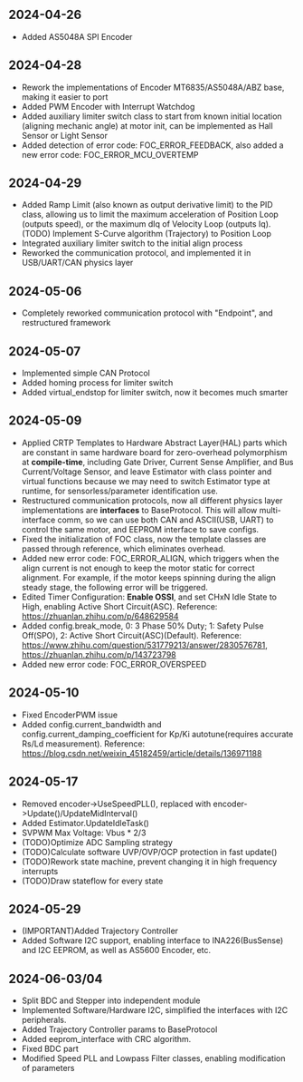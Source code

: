 ## 2024-04-26
* Added AS5048A SPI Encoder

## 2024-04-28
* Rework the implementations of Encoder MT6835/AS5048A/ABZ base, making it easier to port
* Added PWM Encoder with Interrupt Watchdog
* Added auxiliary limiter switch class to start from known initial location (aligning mechanic angle) at motor init, can be implemented as Hall Sensor or Light Sensor
* Added detection of error code: FOC_ERROR_FEEDBACK, also added a new error code: FOC_ERROR_MCU_OVERTEMP

## 2024-04-29
* Added Ramp Limit (also known as output derivative limit) to the PID class, allowing us to limit the maximum acceleration of Position Loop (outputs speed), or the maximum dIq of Velocity Loop (outputs Iq).
(TODO) Implement S-Curve algorithm (Trajectory) to Position Loop 
* Integrated auxiliary limiter switch to the initial align process
* Reworked the communication protocol, and implemented it in USB/UART/CAN physics layer

## 2024-05-06
* Completely reworked communication protocol with "Endpoint", and restructured framework

## 2024-05-07
* Implemented simple CAN Protocol
* Added homing process for limiter switch
* Added virtual_endstop for limiter switch, now it becomes much smarter

## 2024-05-09
* Applied CRTP Templates to Hardware Abstract Layer(HAL) parts which are constant in same hardware board for zero-overhead polymorphism at **compile-time**, including Gate Driver, Current Sense Amplifier, and Bus Current/Voltage Sensor, and leave Estimator with class pointer and virtual functions because we may need to switch Estimator type at runtime, for sensorless/parameter identification use. 
* Restructured communication protocols, now all different physics layer implementations are **interfaces** to BaseProtocol. This will allow multi-interface comm, so we can use both CAN and ASCII(USB, UART) to control the same motor, and EEPROM interface to save configs.
* Fixed the initialization of FOC class, now the template classes are passed through reference, which eliminates overhead.
* Added new error code: FOC_ERROR_ALIGN, which triggers when the align current is not enough to keep the motor static for correct alignment. For example, if the motor keeps spinning during the align steady stage, the following error will be triggered.
* Edited Timer Configuration: **Enable OSSI**, and set CHxN Idle State to High, enabling Active Short Circuit(ASC). Reference: https://zhuanlan.zhihu.com/p/648629584
* Added config.break_mode, 0: 3 Phase 50% Duty; 1: Safety Pulse Off(SPO), 2: Active Short Circuit(ASC)(Default). Reference: https://www.zhihu.com/question/531779213/answer/2830576781, https://zhuanlan.zhihu.com/p/143723798
* Added new error code: FOC_ERROR_OVERSPEED

## 2024-05-10
* Fixed EncoderPWM issue
* Added config.current_bandwidth and config.current_damping_coefficient for Kp/Ki autotune(requires accurate Rs/Ld measurement). Reference: https://blog.csdn.net/weixin_45182459/article/details/136971188


## 2024-05-17
* Removed encoder->UseSpeedPLL(), replaced with encoder->Update()/UpdateMidInterval()
* Added Estimator.UpdateIdleTask()
* SVPWM Max Voltage: Vbus * 2/3
* (TODO)Optimize ADC Sampling strategy
* (TODO)Calculate software UVP/OVP/OCP protection in fast update()
* (TODO)Rework state machine, prevent changing it in high frequency interrupts
* (TODO)Draw stateflow for every state 

## 2024-05-29
* (IMPORTANT)Added Trajectory Controller
* Added Software I2C support, enabling interface to INA226(BusSense) and I2C EEPROM, as well as AS5600 Encoder, etc.

## 2024-06-03/04
* Split BDC and Stepper into independent module
* Implemented Software/Hardware I2C, simplified the interfaces with I2C peripherals.
* Added Trajectory Controller params to BaseProtocol
* Added eeprom_interface with CRC algorithm.
* Fixed BDC part
* Modified Speed PLL and Lowpass Filter classes, enabling modification of parameters